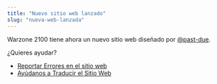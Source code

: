 ```yaml
---
title: "Nuevo sitio web lanzado"
slug: "nueva-web-lanzada"
---
```


Warzone 2100 tiene ahora un nuevo sitio web diseñado por [@past-due](https://github.com/past-due).

¿Quieres ayudar?
- [Reportar Errores en el sitio web](https://github.com/Warzone2100/wz2100.net/issues/new/choose)
- [Ayúdanos a Traducir el Sitio Web](https://github.com/Warzone2100/wz2100.net/docs/Translation.md)
